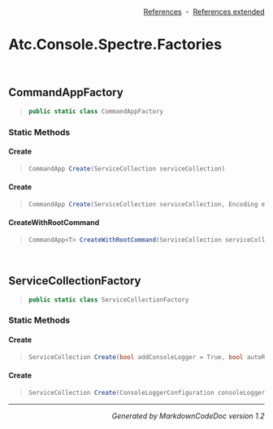 <div style='text-align: right'>

[References](Index.md)&nbsp;&nbsp;-&nbsp;&nbsp;[References extended](IndexExtended.md)
</div>

# Atc.Console.Spectre.Factories

<br />

## CommandAppFactory

>```csharp
>public static class CommandAppFactory
>```

### Static Methods

#### Create
>```csharp
>CommandApp Create(ServiceCollection serviceCollection)
>```
#### Create
>```csharp
>CommandApp Create(ServiceCollection serviceCollection, Encoding encoding)
>```
#### CreateWithRootCommand
>```csharp
>CommandApp<T> CreateWithRootCommand(ServiceCollection serviceCollection)
>```

<br />

## ServiceCollectionFactory

>```csharp
>public static class ServiceCollectionFactory
>```

### Static Methods

#### Create
>```csharp
>ServiceCollection Create(bool addConsoleLogger = True, bool autoRegisterCliCommandSettings = True)
>```
#### Create
>```csharp
>ServiceCollection Create(ConsoleLoggerConfiguration consoleLoggerConfiguration, bool autoRegisterCliCommandSettings = True)
>```
<hr /><div style='text-align: right'><i>Generated by MarkdownCodeDoc version 1.2</i></div>
